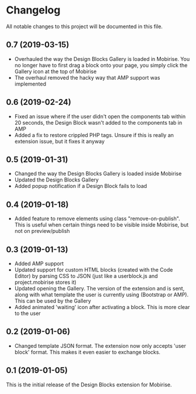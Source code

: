 # Changelog

All notable changes to this project will be documented in this file.

## 0.7 (2019-03-15)

- Overhauled the way the Design Blocks Gallery is loaded in Mobirise. You no longer have to first drag a block onto your page, you simply click the Gallery icon at the top of Mobirise
- The overhaul removed the hacky way that AMP support was implemented

## 0.6 (2019-02-24)

- Fixed an issue where if the user didn't open the components tab within 20 seconds, the Design Block wasn't added to the components tab in AMP
- Added a fix to restore crippled PHP tags. Unsure if this is really an extension issue, but it fixes it anyway

## 0.5 (2019-01-31)

- Changed the way the Design Blocks Gallery is loaded inside Mobirise
- Updated the Design Blocks Gallery
- Added popup notification if a Design Block fails to load

## 0.4 (2019-01-18)

- Added feature to remove elements using class "remove-on-publish". This is useful when certain things need to be visible inside Mobirise, but not on preview/publish

## 0.3 (2019-01-13)

- Added AMP support
- Updated support for custom HTML blocks (created with the Code Editor) by parsing CSS to JSON (just like a userblock.js and project.mobirise stores it)
- Updated opening the Gallery. The version of the extension and is sent, along with what template the user is currently using (Bootstrap or AMP). This can be used by the Gallery
- Added animated 'waiting' icon after activating a block. This is more clear to the user

## 0.2 (2019-01-06)

- Changed template JSON format. The extension now only accepts 'user block' format. This makes it even easier to exchange blocks.

## 0.1 (2019-01-05)

This is the initial release of the Design Blocks extension for Mobirise.